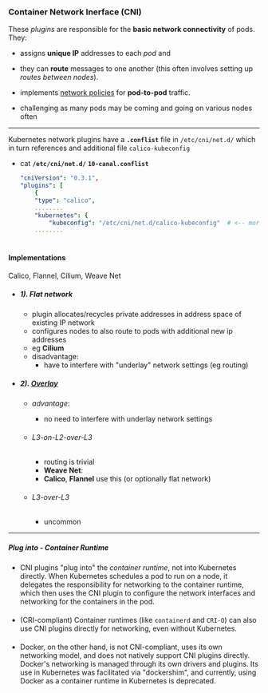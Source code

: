 ### Container Network Inerface  (CNI) 

These _plugins_ are responsible for the **basic network connectivity** of pods. They:   

- assigns **unique IP** addresses to each _pod_ and 
- they can **route** messages to one another (this often involves setting up _routes between nodes_).

- implements [network policies](../../../../../../network/policy.md) for **pod-to-pod** traffic.   

- challenging as many pods may be coming and going on various nodes often


 ---
Kubernetes network plugins have a **`.conflist`** file in `/etc/cni/net.d/` which in turn references and additional file `calico-kubeconfig`


- cat **`/etc/cni/net.d/`** **`10-canal.conflist`**
    ```yaml
    "cniVersion": "0.3.1",
    "plugins": [
        {
        "type": "calico",
        ........
        "kubernetes": {
            "kubeconfig": "/etc/cni/net.d/calico-kubeconfig"  # <-- more (plugin specific) config here
        ........
    ```


#
#### Implementations
  Calico, Flannel, Cilium, Weave Net


- ##### 1). Flat network
    - plugin allocates/recycles private addresses in address space of existing IP network
    - configures nodes to also route to pods with additional new ip addresses 
    - eg **Cilium**
    - disadvantage: 
        - have to interfere with "underlay" network settings (eg routing)

- ##### 2). [Overlay](../../../../../../../../../../network/pub/overlay_network.md) 
    - _advantage_: 
        - no need to interfere with underlay network settings 

    - ###### L3-on-L2-over-L3
        - routing is trivial
        - **Weave Net**:
        - **Calico**, **Flannel** use this (or optionally flat network)

    - ###### L3-over-L3
        - uncommon 




---
##### Plug into - Container Runtime
- CNI plugins "plug into" the _container runtime_, not into Kubernetes directly. When Kubernetes schedules a pod to run on a node, it delegates the responsibility for networking to the container runtime, which then uses the CNI plugin to configure the network interfaces and networking for the containers in the pod.

####
- (CRI-compliant) Container runtimes (like `containerd` and `CRI-O`) can also use CNI plugins directly for networking, even without Kubernetes.

####
- Docker, on the other hand, is not CNI-compliant, uses its own networking model, and does not natively support CNI plugins directly. Docker's networking is managed through its own drivers and plugins. Its use in Kubernetes was facilitated via "dockershim", and currently, using Docker as a container runtime in Kubernetes is deprecated.
    
    
